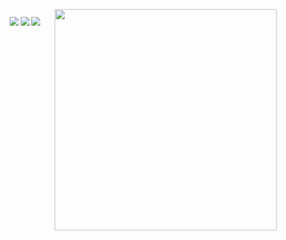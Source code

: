 <img align="right" src="https://github-readme-stats.vercel.app/api?username=eliorc&theme=gruvbox" width="400" />

<p align="center">
  <a href="https://www.linkedin.com/in/bluesummers/"><img src="https://img.shields.io/badge/LinkedIn-0077B5?style=flat&logo=linkedin&logoColor=white" /></a>
  <a href="https://stackoverflow.com/users/5368083/bluesummers"><img src="https://img.shields.io/stackexchange/stackoverflow/r/5368083?logo=StackOverflow&color=important&label=StackOverflow" /></a>
  <a href="https://medium.com/@eliorcohen"><img src="https://img.shields.io/badge/Medium-12100E?logo=medium&logoColor=white" /></a>
</p>

<!--
**eliorc/eliorc** is a ✨ _special_ ✨ repository because its `README.md` (this file) appears on your GitHub profile.

Here are some ideas to get you started:

- 🔭 I’m currently working on ...
- 🌱 I’m currently learning ...
- 👯 I’m looking to collaborate on ...
- 🤔 I’m looking for help with ...
- 💬 Ask me about ...
- 📫 How to reach me: ...
- 😄 Pronouns: ...
- ⚡ Fun fact: ...
-->
